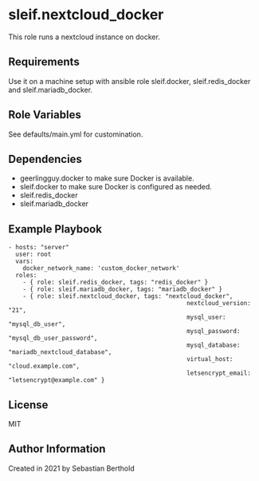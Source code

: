 sleif.nextcloud_docker
============

This role runs a nextcloud instance on docker.

Requirements
------------

Use it on a machine setup with ansible role sleif.docker, sleif.redis_docker and sleif.mariadb_docker.

Role Variables
--------------

See defaults/main.yml for customination.

Dependencies
------------

- geerlingguy.docker to make sure Docker is available.
- sleif.docker to make sure Docker is configured as needed.
- sleif.redis_docker
- sleif.mariadb_docker

Example Playbook
----------------

    - hosts: "server"
      user: root
      vars:
        docker_network_name: 'custom_docker_network'
      roles:
        - { role: sleif.redis_docker, tags: "redis_docker" }
        - { role: sleif.mariadb_docker, tags: "mariadb_docker" }
        - { role: sleif.nextcloud_docker, tags: "nextcloud_docker",
                                                      nextcloud_version: "21",
                                                      mysql_user: "mysql_db_user",
                                                      mysql_password: "mysql_db_user_password",
                                                      mysql_database: "mariadb_nextcloud_database",
                                                      virtual_host: "cloud.example.com",
                                                      letsencrypt_email: "letsencrypt@example.com" }

License
-------

MIT

Author Information
------------------

Created in 2021 by Sebastian Berthold
